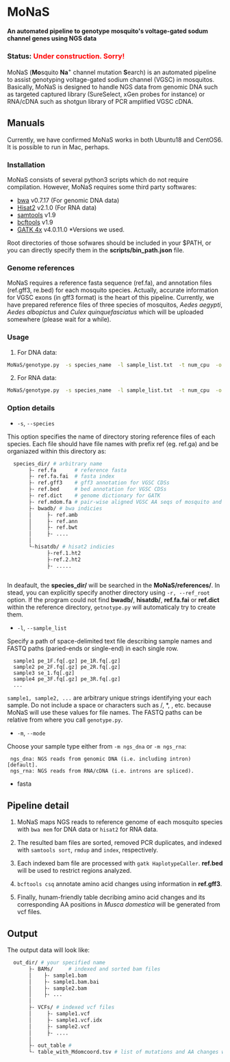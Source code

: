 
MoNaS 
======
**An automated pipeline to genotype mosquito's voltage-gated sodum channel genes using NGS data**
### Status: <font color="Red">Under construction. Sorry!</font>

MoNaS (**Mo**squito **Na**<sup>+</sup> channel mutation **S**earch) is an automated pipeline to assist genotyping
voltage-gated sodium channel (VGSC) in mosquitos.
Basically, MoNaS is designed to handle NGS data from genomic DNA such as targeted captured library (SureSelect, xGen probes for instance) or RNA/cDNA such as shotgun library of PCR amplified VGSC cDNA. 

Manuals
-------
Currently, we have confirmed MoNaS works in both Ubuntu18 and CentOS6. It is possible to run in Mac, perhaps. 

### Installation

MoNaS consists of several python3 scripts which do not require compilation.
However, MoNaS requires some third party softwares: 
- [bwa](https://github.com/lh3/bwa) v0.7.17 (For genomic DNA data)
- [Hisat2](https://ccb.jhu.edu/software/hisat2/index.shtml) v2.1.0 (For RNA data)
- [samtools](http://www.htslib.org/) v1.9
- [bcftools](http://www.htslib.org/) v1.9
- [GATK 4x](https://software.broadinstitute.org/gatk/) v4.0.11.0
 \*Versions we used. 

Root directories of those sofwares should be included in your $PATH, or you can directly
specify them in the **scripts/bin_path.json** file.

### Genome references
MoNaS requires a reference fasta sequence (ref.fa), and annotation files (ref.gff3, re.bed) for each mosquito species.
Actually, accurate information for VGSC exons (in gff3 format) is the heart of this pipeline. Currently, we have
prepared reference files of three species of mosquitos, *Aedes aegypti*, *Aedes albopictus* and *Culex quinquefasciatus* which
will be uploaded somewhere (please wait for a while).

### Usage

1. For DNA data: 
```bash
MoNaS/genotype.py  -s species_name  -l sample_list.txt  -t num_cpu  -o out_dir
```

2. For RNA data:
```bash
MoNaS/genotype.py  -s species_name  -l sample_list.txt  -t num_cpu  -o out_dir -m ngs_rna
```
### Option details

- `-s`, `--species`
  
This option specifies the name of directory storing reference files of each species. Each file should have file names with
prefix ref (eg. ref.ga) and be organiazed within this directory as:

```bash
  species_dir/ # arbitrary name
       ├- ref.fa      # reference fasta
       ├- ref.fa.fai  # fasta index
       ├- ref.gff3    # gff3 annotation for VGSC CDSs
       ├- ref.bed     # bed annotation for VGSC CDSs
       ├- ref.dict    # genome dictionary for GATK
       ├- ref.mdom.fa # pair-wise aligned VGSC AA seqs of mosquito and house-fly (genbank_id: AAB47604)
       ├- bwadb/ # bwa indicies
       │     ├- ref.amb
       │     ├- ref.ann
       │     ├- ref.bwt
       │     ├- ....
       │     
       └-hisatdb/ # hisat2 indicies
             ├-ref.1.ht2
             ├-ref.2.ht2
             ├- .....
             
```
In deafault, the **species_dir/** will be searched in the **MoNaS/references/**. In stead, 
you can explicitly specify another directory using `-r, --ref_root` option. If the program could not find
**bwadb/**, **hisatdb/**, **ref.fa.fai** or **ref.dict** within the reference directory, `getnotype.py` will automaticaly 
try to create them.

- `-l`, `--sample_list`

 Specify a path of space-delimited text file describing sample names and FASTQ paths (paried-ends or single-end) in each single row.

```example
  sample1 pe_1F.fq[.gz] pe_1R.fq[.gz]
  sample2 pe_2F.fq[.gz] pe_2R.fq[.gz]
  sample3 se_1.fq[.gz]
  sample4 pe_3F.fq[.gz] pe_3R.fq[.gz]
  ...            
```

`sample1, sample2, ...` are arbitrary unique strings identifying your each sample. Do not include a space or characters such as /, \*, \, etc. because MoNaS will use these values for file names. The FASTQ paths can be relative from where you call `genotype.py`.

- `-m`, `--mode`

Choose your sample type either from `-m ngs_dna` or `-m ngs_rna`:

     ngs_dna: NGS reads from genomic DNA (i.e. including intron) [default].
     ngs_rna: NGS reads from RNA/cDNA (i.e. introns are spliced).

- fasta



Pipeline detail
--------------

1. MoNaS maps NGS reads to reference genome of each mosquito species with `bwa mem` for DNA data or `hisat2` for RNA data.

1. The resulted bam files are sorted, removed PCR duplicates, and indexed with `samtools sort`, `rmdup` and `index`, respectively. 

1. Each indexed bam file are processed with `gatk HaplotypeCaller`. **ref.bed** will be used to restrict regions analyzed.  

1. `bcftools csq` annotate amino acid changes using information in **ref.gff3**.

1. Finally, hunam-friendly table decribing amino acid changes and its corresponding AA positions in *Musca domestica* will be
generated from vcf files.

Output
------
The output data will look like:

```bash
  out_dir/ # your specified name
       ├- BAMs/     # indexed and sorted bam files
       │    ├- sample1.bam
       │    ├- sample1.bam.bai
       │    ├- sample2.bam
       │    ├- ...
       │
       ├- VCFs/ # indexed vcf files
       │     ├- sample1.vcf
       │     ├- sample1.vcf.idx
       │     ├- sample2.vcf
       │     ├- ....
       │     
       ├- out_table # 
       └- table_with_Mdomcoord.tsv # list of mutations and AA changes with M. domestica AA number
            
```

